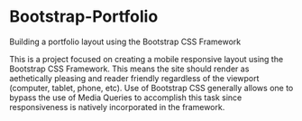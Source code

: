 # Bootstrap-Portfolio
Building a portfolio layout using the Bootstrap CSS Framework

This is a project focused on creating a mobile responsive layout using the Bootstrap CSS Framework. This means the site should render as aethetically pleasing and reader friendly regardless of the viewport (computer, tablet, phone, etc). Use of Bootstrap CSS generally allows one to bypass the use of Media Queries to accomplish this task since responsiveness is natively incorporated in the framework.  
